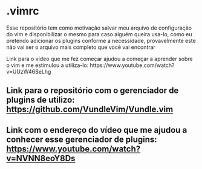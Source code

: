 # .vimrc
Esse repositório tem como motivação salvar meu arquivo de configuração do vim e disponibilizar o mesmo para caso alguém queira usa-lo, como eu pretendo adicionar os plugins conforme a necessidade, provavelmente este não vai ser o arquivo mais completo que você vai encontrar

<p> Link para o vídeo que me fez começar ajudou a começar a aprender sobre o vim e me estimulou a utiliza-lo: https://www.youtube.com/watch?v=UUzW46SeLhg </p>

## Link para o repositório com o gerenciador de plugins de utilizo: https://github.com/VundleVim/Vundle.vim

## Link com o endereço do vídeo que me ajudou a conhecer esse gerenciador de plugins: https://www.youtube.com/watch?v=NVNN8eoY8Ds
